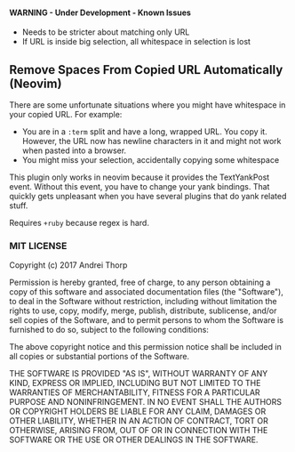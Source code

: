 #### WARNING - Under Development - Known Issues

* Needs to be stricter about matching only URL
* If URL is inside big selection, all whitespace in selection is lost

## Remove Spaces From Copied URL Automatically (Neovim)

There are some unfortunate situations where you might have whitespace in
your copied URL. For example:

* You are in a `:term` split and have a long, wrapped URL. You copy it.
  However, the URL now has newline characters in it and might not work
  when pasted into a browser.
* You might miss your selection, accidentally copying some whitespace

This plugin only works in neovim because it provides the TextYankPost
event. Without this event, you have to change your yank bindings. That
quickly gets unpleasant when you have several plugins that do yank
related stuff.

Requires `+ruby` because regex is hard.

### MIT LICENSE

Copyright (c) 2017 Andrei Thorp

Permission is hereby granted, free of charge, to any person obtaining a copy
of this software and associated documentation files (the "Software"), to deal
in the Software without restriction, including without limitation the rights
to use, copy, modify, merge, publish, distribute, sublicense, and/or sell
copies of the Software, and to permit persons to whom the Software is
furnished to do so, subject to the following conditions:

The above copyright notice and this permission notice shall be included in all
copies or substantial portions of the Software.

THE SOFTWARE IS PROVIDED "AS IS", WITHOUT WARRANTY OF ANY KIND, EXPRESS OR
IMPLIED, INCLUDING BUT NOT LIMITED TO THE WARRANTIES OF MERCHANTABILITY,
FITNESS FOR A PARTICULAR PURPOSE AND NONINFRINGEMENT. IN NO EVENT SHALL THE
AUTHORS OR COPYRIGHT HOLDERS BE LIABLE FOR ANY CLAIM, DAMAGES OR OTHER
LIABILITY, WHETHER IN AN ACTION OF CONTRACT, TORT OR OTHERWISE, ARISING FROM,
OUT OF OR IN CONNECTION WITH THE SOFTWARE OR THE USE OR OTHER DEALINGS IN THE
SOFTWARE.
